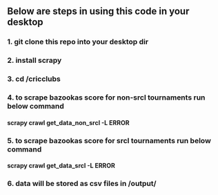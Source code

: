 ## Below are steps in using this code in your desktop
### 1. git clone this repo into your desktop dir <your-local-path>
### 2. install scrapy
### 3. cd <your-local-path>/cricclubs
### 4. to scrape bazookas score for non-srcl tournaments run below command
#### scrapy crawl get_data_non_srcl -L ERROR 
### 5. to scrape bazookas score for srcl tournaments run below command
#### scrapy crawl get_data_srcl -L ERROR
### 6. data will be stored as csv files in <your-local-path>/output/

